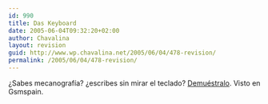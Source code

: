 ```yaml
---
id: 990
title: Das Keyboard
date: 2005-06-04T09:32:20+02:00
author: Chavalina
layout: revision
guid: http://www.wp.chavalina.net/2005/06/04/478-revision/
permalink: /2005/06/04/478-revision/
---
```

¿Sabes mecanografía? ¿escribes sin mirar el teclado? <a href="http://www.daskeyboard.com/" target="_blank">Demuéstralo</a>. Visto en Gsmspain.